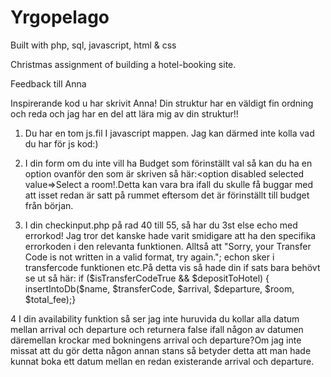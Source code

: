 # Yrgopelago
Built with php, sql, javascript, html &amp; css

Christmas assignment of building a hotel-booking site.


Feedback till Anna

Inspirerande kod u har skrivit Anna! Din struktur har en väldigt fin ordning och reda och jag har en del att lära mig av din struktur!!

1. Du har en tom js.fil I javascript mappen. Jag kan därmed inte kolla vad du har för js kod:)

2. I din form om du inte vill ha Budget som förinställt val så kan du ha en option ovanför den som är skriven så här:<option disabled selected value=>Select a room!</option>.Detta kan vara bra ifall du skulle få buggar med att isset redan är satt på rummet eftersom det är förinställt till budget från början.

3. I din checkinput.php på rad 40 till 55, så har du 3st else echo med errorkod! Jag tror det kanske hade varit smidigare att ha den specifika errorkoden i den relevanta funktionen. Alltså att "Sorry, your Transfer Code is not written in a valid format, try again."; echon sker i transfercode funktionen etc.På detta vis så hade din if sats bara behövt se ut så här: if ($isTransferCodeTrue && $depositToHotel) { insertIntoDb($name, $transferCode, $arrival, $departure, $room, $total_fee);}

4 I din availability funktion så ser jag inte huruvida du kollar alla datum mellan arrival och departure och returnera false ifall någon av datumen däremellan krockar med bokningens arrival och departure?Om jag inte missat att du gör detta någon annan stans så betyder detta att man hade kunnat boka ett datum mellan en redan existerande arrival och departure.



